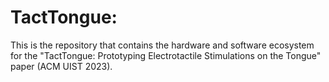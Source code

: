 # TactTongue: 

This is the repository that contains the hardware and software ecosystem for the "TactTongue: Prototyping Electrotactile Stimulations on the Tongue" paper (ACM UIST 2023).




